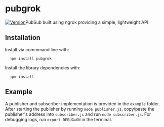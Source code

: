 # pubgrok
[![Version](http://img.shields.io/npm/v/pubgrok.svg)](https://www.npmjs.org/package/pubgrok)PubSub built using ngrok providing a simple, lightweight API

## Installation

Install via commmand line with:
```
  npm install pubgrok
```

Install the library dependencies with:
```
  npm install
```

## Example

A publisher and subscriber implementation is provided in the `example` folder. After starting the publisher by running `node publisher.js`, copy/paste the publisher's address into `subscriber.js` and run `node subscriber.js`. For debugging logs, run `export DEBUG=ON` in the terminal.
